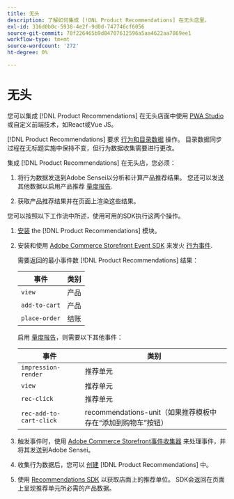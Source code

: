 ```yaml
---
title: 无头
description: 了解如何集成 [!DNL Product Recommendations] 在无头店里。
exl-id: 316d0b0c-5938-4e2f-9d0d-747746cf6056
source-git-commit: 78f226465b9d84707612596a5aa4622aa7869ee1
workflow-type: tm+mt
source-wordcount: '272'
ht-degree: 0%

---
```


# 无头

您可以集成 [!DNL Product Recommendations] 在无头店面中使用 [PWA Studio](https://developer.adobe.com/commerce/pwa-studio/) 或自定义前端技术，如React或Vue JS。

[!DNL Product Recommendations] 要求 [行为和目录数据](https://experienceleague.adobe.com/docs/commerce-merchant-services/product-recommendations/developer/development-overview.html) 操作。 目录数据同步过程在无标题实施中保持不变，但行为数据收集需要进行更改。

集成 [!DNL Product Recommendations] 在无头店，您必须：

1. 将行为数据发送到Adobe Sensei以分析和计算产品推荐结果。 您还可以发送其他数据以启用产品推荐 [量度报告](workspace.md).

1. 获取产品推荐结果并在页面上渲染这些结果。

您可以按照以下工作流中所述，使用可用的SDK执行这两个操作。

1. [安装](install-configure.md) the [!DNL Product Recommendations] 模块。

1. 安装和使用 [Adobe Commerce Storefront Event SDK](https://developer.adobe.com/commerce/services/shared-services/storefront-events/sdk/) 来发火 [行为事件](https://experienceleague.adobe.com/docs/commerce-merchant-services/product-recommendations/developer/events.html).

   需要返回的最小事件数 [!DNL Product Recommendations] 结果：

   | 事件 | 类别 |
   |--- | ---|
   | `view` | 产品 |
   | `add-to-cart` | 产品 |
   | `place-order` | 结账 |

   启用 [量度报告](workspace.md)，则需要以下其他事件：

   | 事件 | 类别 |
   |--- | ---|
   | `impression-render` | 推荐单元 |
   | `view` | 推荐单元 |
   | `rec-click` | 推荐单元 |
   | `rec-add-to-cart-click` | recommendations-unit（如果推荐模板中存在“添加到购物车”按钮） |

1. 触发事件时，使用 [Adobe Commerce Storefront事件收集器](https://developer.adobe.com/commerce/services/shared-services/storefront-events/collector/) 来处理事件，并将其发送到Adobe Sensei。

1. 收集行为数据后，您可以 [创建](create.md) [!DNL Product Recommendations] 中。

1. 使用 [Recommendations SDK](https://developer.adobe.com/commerce/services/product-recommendations/) 以获取店面上的推荐单位。 SDK会返回在页面上呈现推荐单元所必需的产品数据。

